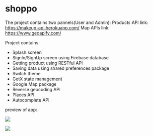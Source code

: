# shoppo
The project contains two pannels(User and Admin):
Products API link:
https://makeup-api.herokuapp.com/
Map APIs link:
https://www.geoapify.com/

Project contains:
- Splash screen
- SignIn/SignUp screen using Firebase database
- Getting product using RESTful API
- Saving data using shared preferences package 
- Switch theme
- GetX state management 
- Google Map package
- Reverse geocoding API
- Places API
- Autocomplete API



preview of app:

![](https://github.com/kimia-kazemi/Online-Shopping-App-With-Flutter/blob/main/preview.gif)


![](https://github.com/kimia-kazemi/Online-Shopping-App-With-Flutter/blob/main/previwe2.gif)

